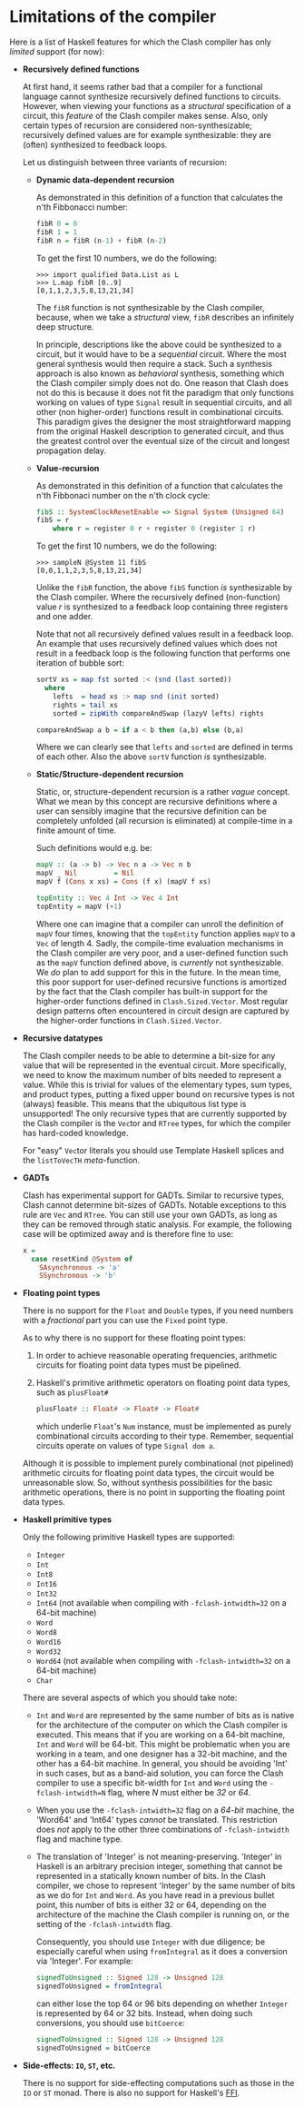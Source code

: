 # Limitations of the compiler

Here is a list of Haskell features for which the Clash compiler has only _limited_ support (for now):

* __Recursively defined functions__

    At first hand, it seems rather bad that a compiler for a functional language cannot synthesize recursively defined functions to circuits.
    However, when viewing your functions as a _structural_ specification of a circuit, this _feature_ of the Clash compiler makes sense.
    Also, only certain types of recursion are considered non-synthesizable; recursively defined values are for example synthesizable: they are (often) synthesized to feedback loops.

    Let us distinguish between three variants of recursion:

    * __Dynamic data-dependent recursion__

        As demonstrated in this definition of a function that calculates the n'th Fibbonacci number:

        ``` haskell
        fibR 0 = 0
        fibR 1 = 1
        fibR n = fibR (n-1) + fibR (n-2)
        ```

        To get the first 10 numbers, we do the following:

        ```
        >>> import qualified Data.List as L
        >>> L.map fibR [0..9]
        [0,1,1,2,3,5,8,13,21,34]
        ```

        The `fibR` function is not synthesizable by the Clash compiler, because, when we take a _structural_ view, `fibR` describes an infinitely deep structure.

        In principle, descriptions like the above could be synthesized to a circuit, but it would have to be a _sequential_ circuit.
        Where the most general synthesis would then require a stack.
        Such a synthesis approach is also known as _behavioral_ synthesis, something which the Clash compiler simply does not do.
        One reason that Clash does not do this is because it does not fit the paradigm that only functions working on values of type `Signal` result in sequential circuits, and all other (non higher-order) functions result in combinational circuits.
        This paradigm gives the designer the most straightforward mapping from the original Haskell description to generated circuit, and thus the greatest control over the eventual size of the circuit and longest propagation delay.

    * __Value-recursion__

        As demonstrated in this definition of a function that calculates the n'th Fibbonaci number on the n'th clock cycle:

        ``` haskell
        fibS :: SystemClockResetEnable => Signal System (Unsigned 64)
        fibS = r
            where r = register 0 r + register 0 (register 1 r)
        ```

        To get the first 10 numbers, we do the following:

        ```
        >>> sampleN @System 11 fibS
        [0,0,1,1,2,3,5,8,13,21,34]
        ```

        Unlike the `fibR` function, the above `fibS` function _is_ synthesizable by the Clash compiler.
        Where the recursively defined (non-function) value _r_ is synthesized to a feedback loop containing three registers and one adder.

        Note that not all recursively defined values result in a feedback loop.
        An example that uses recursively defined values which does not result in a feedback loop is the following function that performs one iteration of bubble sort:

        ``` haskell
        sortV xs = map fst sorted :< (snd (last sorted))
          where
            lefts  = head xs :> map snd (init sorted)
            rights = tail xs
            sorted = zipWith compareAndSwap (lazyV lefts) rights

        compareAndSwap a b = if a < b then (a,b) else (b,a)
        ```

        Where we can clearly see that `lefts` and `sorted` are defined in terms of each other.
        Also the above `sortV` function _is_ synthesizable.

    * __Static/Structure-dependent recursion__

        Static, or, structure-dependent recursion is a rather _vague_ concept.
        What we mean by this concept are recursive definitions where a user can sensibly imagine that the recursive definition can be completely unfolded (all recursion is eliminated) at compile-time in a finite amount of time.

        Such definitions would e.g. be:

        ``` haskell
        mapV :: (a -> b) -> Vec n a -> Vec n b
        mapV _ Nil         = Nil
        mapV f (Cons x xs) = Cons (f x) (mapV f xs)

        topEntity :: Vec 4 Int -> Vec 4 Int
        topEntity = mapV (+1)
        ```

        Where one can imagine that a compiler can unroll the definition of `mapV` four times, knowing that the `topEntity` function applies `mapV` to a `Vec` of length 4.
        Sadly, the compile-time evaluation mechanisms in the Clash compiler are very poor, and a user-defined function such as the `mapV` function defined above, is _currently_ not synthesizable.
        We _do_ plan to add support for this in the future.
        In the mean time, this poor support for user-defined recursive functions is amortized by the fact that the Clash compiler has built-in support for the higher-order functions defined in `Clash.Sized.Vector`.
        Most regular design patterns often encountered in circuit design are captured by the higher-order functions in `Clash.Sized.Vector`.

* __Recursive datatypes__

    The Clash compiler needs to be able to determine a bit-size for any value that will be represented in the eventual circuit.
    More specifically, we need to know the maximum number of bits needed to represent a value.
    While this is trivial for values of the elementary types, sum types, and product types, putting a fixed upper bound on recursive types is not (always) feasible.
    This means that the ubiquitous list type is unsupported!
    The only recursive types that are currently supported by the Clash compiler is the `Vec`tor and `RTree` types, for which the compiler has hard-coded knowledge.

    For "easy" `Vec`tor literals you should use Template Haskell splices and the `listToVecTH` _meta_-function.

* __GADTs__

    Clash has experimental support for GADTs.
    Similar to recursive types, Clash cannot determine bit-sizes of GADTs.
    Notable exceptions to this rule are `Vec` and `RTree`.
    You can still use your own GADTs, as long as they can be removed through static analysis.
    For example, the following case will be optimized away and is therefore fine to use:

    ``` haskell
    x =
      case resetKind @System of
        SAsynchronous -> 'a'
        SSynchronous -> 'b'
    ```

* __Floating point types__

    There is no support for the `Float` and `Double` types, if you need numbers with a _fractional_ part you can use the `Fixed` point type.

    As to why there is no support for these floating point types:

    1.  In order to achieve reasonable operating frequencies, arithmetic circuits for floating point data types must be pipelined.
    2.  Haskell's primitive arithmetic operators on floating point data types, such as `plusFloat#`

        ``` haskell
        plusFloat# :: Float# -> Float# -> Float#
        ```

        which underlie `Float`'s `Num` instance, must be implemented as purely combinational circuits according to their type.
        Remember, sequential circuits operate on values of type `Signal dom a`.

    Although it is possible to implement purely combinational (not pipelined) arithmetic circuits for floating point data types, the circuit would be unreasonable slow.
    So, without synthesis possibilities for the basic arithmetic operations, there is no point in supporting the floating point data types.

* __Haskell primitive types__

    Only the following primitive Haskell types are supported:

    * `Integer`
    * `Int`
    * `Int8`
    * `Int16`
    * `Int32`
    * `Int64` (not available when compiling with `-fclash-intwidth=32` on a 64-bit machine)
    * `Word`
    * `Word8`
    * `Word16`
    * `Word32`
    * `Word64` (not available when compiling with `-fclash-intwidth=32` on a 64-bit machine)
    * `Char`

    There are several aspects of which you should take note:

    * `Int` and `Word` are represented by the same number of bits as is native for the architecture of the computer on which the Clash compiler is executed.
      This means that if you are working on a 64-bit machine, `Int` and `Word` will be 64-bit.
      This might be problematic when you are working in a team, and one designer has a 32-bit machine, and the other has a 64-bit machine.
      In general, you should be avoiding 'Int' in such cases, but as a band-aid solution, you can force the Clash compiler to use a specific bit-width for `Int` and `Word` using the `-fclash-intwidth=N` flag, where _N_ must either be _32_ or _64_.

    * When you use the `-fclash-intwidth=32` flag on a _64-bit_ machine, the 'Word64' and 'Int64' types _cannot_ be translated. This restriction does _not_ apply to the other three combinations of `-fclash-intwidth` flag and machine type.

    * The translation of 'Integer' is not meaning-preserving.
      'Integer' in Haskell is an arbitrary precision integer, something that cannot be represented in a statically known number of bits.
      In the Clash compiler, we chose to represent 'Integer' by the same number of bits as we do for `Int` and `Word`.
      As you have read in a previous bullet point, this number of bits is either 32 or 64, depending on the architecture of the machine the Clash compiler is running on, or the setting of the `-fclash-intwidth` flag.

      Consequently, you should use `Integer` with due diligence; be especially careful when using `fromIntegral` as it does a conversion via 'Integer'.
      For example:

      ``` haskell
      signedToUnsigned :: Signed 128 -> Unsigned 128
      signedToUnsigned = fromIntegral
      ```

      can either lose the top 64 or 96 bits depending on whether `Integer` is represented by 64 or 32 bits.
      Instead, when doing such conversions, you should use `bitCoerce`:

      ``` haskell
      signedToUnsigned :: Signed 128 -> Unsigned 128
      signedToUnsigned = bitCoerce
      ```

* __Side-effects: `IO`, `ST`, etc.__

    There is no support for side-effecting computations such as those in the `IO` or `ST` monad.
    There is also no support for Haskell's [FFI](http://www.haskell.org/haskellwiki/Foreign_Function_Interface).

